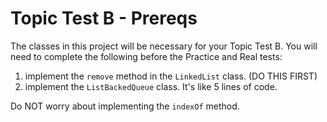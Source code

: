 # Topic Test B - Prereqs

The classes in this project will be necessary for your Topic Test B.
You will need to complete the following before the Practice and Real tests:

1. implement the `remove` method in the `LinkedList` class. (DO THIS FIRST)
2. implement the `ListBackedQueue` class. It's like 5 lines of code.
 
Do NOT worry about implementing the `indexOf` method.